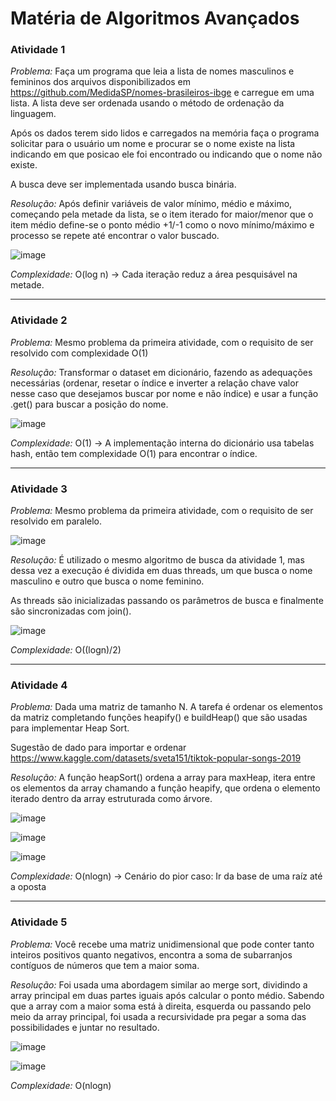 ﻿# Matéria de Algoritmos Avançados

<h3>Atividade 1</h3> 

<i>Problema:</i> Faça um programa que leia a lista de nomes masculinos e femininos dos arquivos disponibilizados em https://github.com/MedidaSP/nomes-brasileiros-ibge e carregue em uma lista. A lista deve ser ordenada usando o método de ordenação da linguagem.

Após os dados terem sido lidos e carregados na memória faça o programa solicitar para o usuário um nome e procurar se o nome existe na lista indicando em que posicao ele foi encontrado ou indicando que o nome não existe.

A busca deve ser implementada usando busca binária.


<i>Resolução:</i> Após definir variáveis de valor mínimo, médio e máximo, começando pela metade da lista, se o item iterado for maior/menor que o item médio define-se o ponto médio +1/-1 como o novo mínimo/máximo e processo se repete até encontrar o valor buscado. 

![image](https://user-images.githubusercontent.com/69943624/189453582-1b110a75-a185-476f-b472-4620bf011687.png)


<i>Complexidade:</i> O(log n) -> Cada iteração reduz a área pesquisável na metade.

<hr>

<h3>Atividade 2</h3> 

<i>Problema:</i> Mesmo problema da primeira atividade, com o requisito de ser resolvido com complexidade O(1)


<i>Resolução:</i> Transformar o dataset em dicionário, fazendo as adequações necessárias (ordenar, resetar o índice e inverter a relação chave valor nesse caso que desejamos buscar por nome e não índice) e usar a função .get() para buscar a posição do nome.

![image](https://user-images.githubusercontent.com/69943624/189454322-545db4c2-fafd-4842-a020-42ec06ca8271.png)


<i>Complexidade:</i> O(1) -> A implementação interna do dicionário usa tabelas hash, então tem complexidade O(1) para encontrar o índice.

<hr>

<h3>Atividade 3</h3> 

<i>Problema:</i> Mesmo problema da primeira atividade, com o requisito de ser resolvido em paralelo.

![image](https://user-images.githubusercontent.com/69943624/189454500-c54ed653-fdd5-46d5-9eba-0fe96dc300e1.png)

<i>Resolução:</i> É utilizado o mesmo algoritmo de busca da atividade 1, mas dessa vez a execução é dividida em duas threads, um que busca o nome masculino e outro que busca o nome feminino. 


As threads são inicializadas passando os parâmetros de busca e finalmente são sincronizadas com join().

![image](https://user-images.githubusercontent.com/69943624/189454888-d176a37d-4464-4293-9461-ab7ce65640df.png)

<i>Complexidade:</i> O((logn)/2)

<hr>

<h3>Atividade 4</h3> 

<i>Problema:</i> Dada uma matriz de tamanho N. A tarefa é ordenar os elementos da matriz completando funções heapify() e buildHeap() que são usadas para implementar Heap Sort.


Sugestão de dado para importar e ordenar https://www.kaggle.com/datasets/sveta151/tiktok-popular-songs-2019


<i>Resolução:</i> A função heapSort() ordena a array para maxHeap, itera entre os elementos da array chamando a função heapify, que ordena o elemento iterado dentro da array estruturada como árvore.

![image](https://user-images.githubusercontent.com/69943624/189455189-963c521f-5e71-4573-81a9-c422f389a5f6.png)

![image](https://user-images.githubusercontent.com/69943624/189455211-f7c72143-650c-45e6-a277-f2142eb18612.png)

![image](https://user-images.githubusercontent.com/69943624/189455232-dc4b6832-aedf-4cff-ac30-5e3d31e746b1.png)

<i>Complexidade:</i> O(nlogn) -> Cenário do pior caso: Ir da base de uma raíz até a oposta

<hr>

<h3>Atividade 5</h3> 

<i>Problema:</i> Você recebe uma matriz unidimensional que pode conter tanto inteiros positivos quanto negativos, encontra a soma de subarranjos contíguos de números que tem a maior soma.


<i>Resolução:</i> Foi usada uma abordagem similar ao merge sort, dividindo a array principal em duas partes iguais após calcular o ponto médio. Sabendo que a array com a maior soma está à direita, esquerda ou passando pelo meio da array principal, foi usada a recursividade pra pegar a soma das possibilidades e juntar no resultado.

![image](https://user-images.githubusercontent.com/69943624/189455419-4fcf3b76-6186-4432-b2df-8feedb8bf2d4.png)

![image](https://user-images.githubusercontent.com/69943624/189455433-034b62fb-dcbd-468b-96d4-34f7480415e1.png)

<i>Complexidade:</i> O(nlogn)


